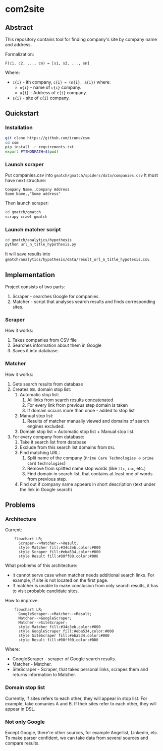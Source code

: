 # com2site

## Abstract

This repository contains tool for finding company's site by company name and address.

Formalization:
```
F(c1, c2, ..., cn) = [s1, s2, ..., sn]
```
Where:
 - `c{i}` - ith company, `c{i} = (n{i}, a{i})` where:
   - `n{i}` - name of `c{i}` company.
   - `a{i}` - Address of `c{i}` company.
 - `s{i}` - site of `c{i}` company.

## Quickstart
### Installation

```bash
git clone https://github.com/icune/csm
cd csm
pip install -r requirements.txt
export PYTHONPATH=$(pwd)
```

### Launch scraper

Put companies.csv into `gmatch/gmatch/spiders/data/companies.csv`
It must have next structure:
```csv
Company Name,,Company Address
Some Name,,"Some address"
```

Then launch scraper:

```bash
cd gmatch/gmatch
scrapy crawl gmatch
```

### Launch matcher script

```bash
cd gmatch/analytics/hypothesis
python url_n_title_hypothesis.py 
```

It will save results into `gmatch/analytics/hypothesis/data/result_url_n_title_hypotesis.csv`.

## Implementation

Project consists of two parts:
1. Scraper - searches Google for companies.
2. Matcher - script that analyses search results and finds corresponding sites.

### Scraper

How it works:
1. Takes companies from CSV file
2. Searches information about them in Google
3. Saves it into database.

### Matcher

How it works:
1. Gets search results from database
2. Creates `DSL` domain stop list:
   1. Automatic stop list:
      1. All links from search results concatenated
      2. For every link from previous step domain is taken
      3. If domain occurs more than once - added to stop list
   2. Manual stop list:
      1. Results of matcher manually viewed and domains of search engines excluded.
   3. Domain stop list = Automatic stop list + Manual stop list.
3. For every company from database:
   1. Take it search list from database
   2. Exclude from this search list domains from `DSL`
   3. Find matching URL:
      1. Split name of the company (`Prime Care Technologies` -> `prime` `card` `technologies`)
      2. Remove from splitted name stop words (like `llc`, `inc`, etc.)
      3. Find domain in search list, that contains at least one of words from previous step.
   4. Find out if company name appears in short description (text under the link in Google search)

## Problems

### Architecture

Current:

```mermaid
    flowchart LR;
      Scraper-->Matcher-->Result;
      style Matcher fill:#34c3eb,color:#000
      style Scraper fill:#eba534,color:#000
      style Result fill:#00ff00,color:#000
```

What problems of this architecture:
 - It cannot serve case when matcher needs additional search links. For example, if site is not located on the first page.
 - If matcher is unable to make conclusion from only search results, it has to visit probable candidate sites.

How to improve:

```mermaid
    flowchart LR;
      GoogleScraper-->Matcher-->Result;
      Matcher-->GoogleScraper;
      Matcher-->SiteScraper;
      style Matcher fill:#34c3eb,color:#000
      style GoogleScraper fill:#eba534,color:#000
      style SiteScraper fill:#eba534,color:#000
      style Result fill:#00ff00,color:#000
```

Where:
 - GoogleScraper - scraper of Google search results.
 - Matcher - Matcher.
 - SiteScraper - Scraper, that takes personal links, scrapes them and returns information to Matcher.


### Domain stop list

Currently, if sites refers to each other, they will appear in stop list.
For example, take comanies A and B.
If their sites refer to each other, they will appear in DSL.

### Not only Google

Except Google, there're other sources, for example Angellist, LinkedIn, etc.
To make parser confident, we can take data from several sources and compare results.


